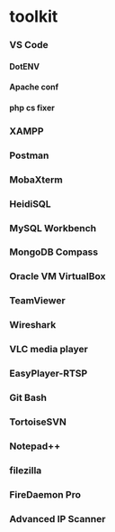 # toolkit

### VS Code
#### DotENV
#### Apache conf
#### php cs fixer

### XAMPP

### Postman

### MobaXterm

### HeidiSQL

### MySQL Workbench

### MongoDB Compass

### Oracle VM VirtualBox

### TeamViewer

### Wireshark

### VLC media player

### EasyPlayer-RTSP

### Git Bash

### TortoiseSVN

### Notepad++

### filezilla

### FireDaemon Pro

### Advanced IP Scanner
